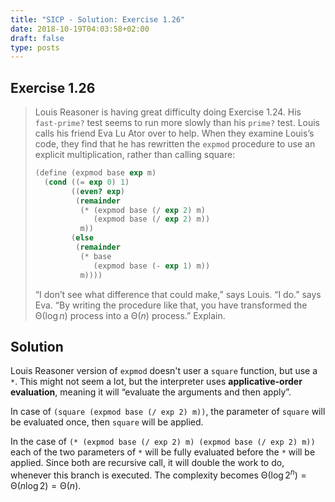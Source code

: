 ```yaml
---
title: "SICP - Solution: Exercise 1.26"
date: 2018-10-19T04:03:58+02:00
draft: false
type: posts
---
```


## Exercise 1.26

> Louis Reasoner is having great difficulty doing Exercise 1.24. His `fast-prime?` test seems to run more slowly than his `prime?` test. Louis calls his friend Eva Lu Ator over to help. When they examine Louis’s code, they find that he has rewritten the `expmod` procedure to use an explicit multiplication, rather than calling square:
> 
> ```scheme
> (define (expmod base exp m)
>   (cond ((= exp 0) 1)
>         ((even? exp)
>          (remainder
>           (* (expmod base (/ exp 2) m)
>              (expmod base (/ exp 2) m))
>           m))
>         (else
>          (remainder
>           (* base
>              (expmod base (- exp 1) m))
>           m))))
> ```
> 
> “I don’t see what difference that could make,” says Louis. “I do.” says Eva. “By writing the procedure like that, you have transformed the ${\mathrm\Theta(\log n)}$ process into a ${\mathrm\Theta(n)}$ process.” Explain.

## Solution

Louis Reasoner version of `expmod` doesn't user a `square` function, but use a `*`. This might not seem a lot, but the interpreter uses **applicative-order evaluation**, meaning it will “evaluate the arguments and then apply”.

In case of `(square (expmod base (/ exp 2) m))`, the parameter of `square` will be evaluated once, then `square` will be applied.

In the case of `(* (expmod base (/ exp 2) m) (expmod base (/ exp 2) m))` each of the two parameters of `*` will be fully evaluated before the `*` will be applied. Since both are recursive call, it will double the work to do, whenever this branch is executed. The complexity becomes $\mathrm\Theta(\log 2^n)=\mathrm\Theta(n \log 2)=\mathrm\Theta(n)$.
